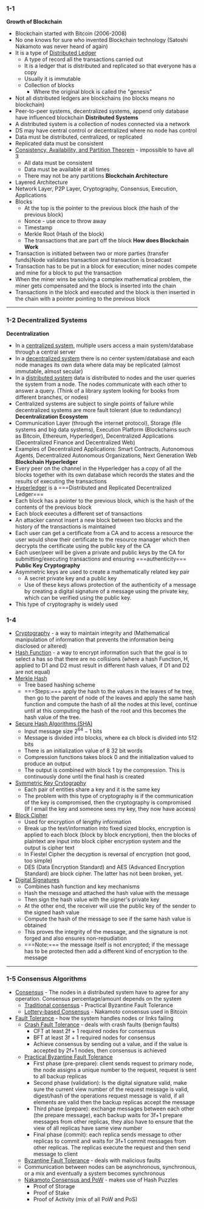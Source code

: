### 1-1
**Growth of Blockchain**
- Blockchain started with Bitcoin (2006-2008)
- No one knows for sure who invented Blockchain technology (Satoshi Nakamoto was never heard of again)
- It is a type of <u>Distributed Ledger</u>
	- A type of record all the transactions carried out
	- It is a ledger that is distributed and replicated so that everyone has a copy
	- Usually it is immutable
	- Collection of blocks
		- Where the original block is called the "genesis"
- Not all distributed ledgers are blockchains (no blocks means no blockchain)
- Peer-to-peer systems, decentralized systems, append only database have influenced blockchain
**Distributed Systems**
- A distributed system is a collection of nodes connected via a network
- DS may have central control or decentralized where no node has control
- Data must be distributed, centralized, or replicated
- Replicated data must be consistent
- <u>Consistency, Availability, and Partition Theorem</u> - impossible to have all 3 
	- All data must be consistent
	- Data must be available at all times
	- There may not be any partitions
**Blockchain Architecture**
- Layered Architecture
- Network Layer, P2P Layer, Cryptography, Consensus, Execution, Applications
- Blocks
	- At the top is the pointer to the previous block (the hash of the previous block)
	- Nonce - use once to throw away
	- Timestamp
	- Merkle Root (Hash of the block)
	- The transactions that are part off the block
**How does Blockchain Work**
- Transaction is initiated between two or more parties (transfer funds)Node validates transaction and transaction is broadcast
- Transaction has to be put in a block for execution; miner nodes compete and mine for a block to put the transaction
- When the miner wins be solving a complex mathematical problem, the miner gets compensated and the block is inserted into the chain
- Transactions in the block and executed and the block is then inserted in the chain with a pointer pointing to the previous block
---
### 1-2 Decentralized Systems
**Decentralization**
- In a <u>centralized system</u>, multiple users access a main system/database through a central server
- In a <u>decentralized system</u> there is no center system/database and each node manages its own data where data may be replicated (almost immutable, almost secular)
- In a <u>distributed system</u> data is distributed to nodes and the user queries the system from a node. The nodes communicate with each other to answer a query. (Think of a library system looking for books from different branches, or nodes)
- Centralized systems are subject to single points of failure while decentralized systems are more fault tolerant (due to redundancy)
**Decentralization Ecosystem**
- Communication Layer (through the internet protocol), Storage (file systems and big data systems), Execution Platform (Blockchains such as Bitcoin, Ethereum, Hyperledger), Decentralized Applications (Decentralized Finance and Decentralized Web)
- Examples of Decentralized Applications: Smart Contracts, Autonomous Agents, Decentralized Autonomous Organizations, Next Generation Web
**Blockchain Hyperledger**
- Every peer on the channel in the Hyperledger has a copy of all the blocks together with its own database which records the states and the results of executing the transactions
- <u>Hyperledger</u> is a ===Distributed and Replicated Decentralized Ledger===
- Each block has a pointer to the previous block, which is the hash of the contents of the previous block
- Each block executes a different set of transactions
- An attacker cannot insert a new block between two blocks and the history of the transactions is maintained
- Each user can get a certificate from a CA and to access a resource the user would show their certificate to the resource manager which then decrypts the certificate using the public key of the CA
- Each user/peer will be given a private and public keys by the CA for submitting/executing transactions and ensuring ===authenticity===
**Public Key Cryptography**
- Asymmetric keys are used to create a mathematically related key pair
	- A secret private key and a public key
	- Use of these keys allows protection of the authenticity of a message by creating a digital signature of a message using the private key, which can be verified using the public key.
- This type of cryptography is widely used
### 1-4
- <u>Cryptography</u> - a way to maintain integrity and  (Mathematical manipulation of information that prevents the information being disclosed or altered)
- <u>Hash Function</u> - a way to encrypt information such that the goal is to select a has so that there are no collisions (where a hash Function, H, applied to D1 and D2 must result in different hash values, if D1 and D2 are not equal)
- <u>Merkle Hash</u>
	- Tree based hashing scheme
	- ===Steps:=== apply the hash to the values in the leaves of he tree, then go to the parent of node of the leaves and apply the same hash function and compute the hash of all the nodes at this level, continue until at this computing the hash of the root and this becomes the hash value of the tree.
- <u>Secure Hash Algorithms (SHA)</u>
	- Input message size $2^{64} - 1$ bits
	- Message is divided into blocks, where ea ch block is divided into 512 bits
	- There is an initialization value of 8 32 bit words
	- Compression functions takes block 0 and the initialization valued to produce an output
	- The output is combined with block 1 by the compression. This is continuously done until the final hash is created
- <u>Symmetric Key Crytography</u>
	- Each pair of entities share a key and it is the same key
	- The problem with this type of cryptography is if the communication of the key is compromised, then the cryptography is compromised (If I email the key and someone sees my key, they now have access)
- <u>Block Cipher</u>
	- Used for encryption of lengthy information
	- Break up the text/information into fixed sized blocks, encryption is applied to each block (block by block encryption), then the blocks of plaintext are input into block cipher encryption system and the output is cipher text
	- In Fiestel Cipher the decyption is reversal of encryption (not good, too simple)
	- DES (Data Encryption Standard) and AES (Advanced Encryption Standard) are block cipher. The latter has not been broken, yet.
- <u>Digital Signatures</u>
	- Combines hash function and key mechanisms
	- Hash the message and attached the hash value with the message
	- Then sign the hash value with the signer's private key
	- At the other end, the receiver will use the public key of the sender to the signed hash value
	- Compute the hash of the message to see if the same hash value is obtained
	- This proves the integrity of the message, and the signature is not forged and also ensures non-repudiation
	- ===Note:=== the message itself is not encrypted; if the message has to be protected then add a different kind of encryption to the message
---
### 1-5 Consensus Algorithms
- <u>Consensus</u> - The nodes in a distributed system have to agree for any operation. Consensus percentage/amount depends on the system
	- <u>Traditional consensus</u> - Practical Byzantine Fault Tolerance
	- <u>Lottery-based Consensus</u> - Nakamoto consensus used in Bitcoin
- <u>Fault Tolerance</u> - how the system handles nodes or links failing
	- <u>Crash Fault Tolerance</u> - deals with crash faults (benign faults)
		- CFT at least 2f + 1 required nodes for consensus
		- BFT at least 3f + 1 required nodes for consensus
		- Achieve consensus by sending out a value, and if the value is accepted by 2f+1 nodes, then consensus is achieved
	- <u>Practical Byzantine Fault Tolerance</u>
		- First phase (pre-prepare): client sends request to primary node, the node assigns a unique number to the request, request is sent to all backup replicas
		- Second phase (validation): Is the digital signature valid, make sure the current view number of the request message is valid, digest/hash of the operations request message is valid, if all elements are valid then the backup replicas accept the message
		- Third phase (prepare): exchange messages between each other (the prepare message), each backup waits for 3f+1 prepare messages from other replicas, they also have to ensure that the view of all replicas have same view number
		- Final phase (commit): each replica sends message to other replicas to commit and waits for 3f+1 commit messages from other replicas. The replicas execute the request and then send message to client
	- <u>Byzantine Fault Tolerance</u> - deals with malicious faults
	- Communication between nodes can be asynchronous, synchronous, or a mix and eventually a system becomes synchronous
	- <u>Nakamoto Consensus and PoW</u> - makes use of Hash Puzzles
		- Proof of Storage
		- Proof of Stake
		- Proof of Activity (mix of all PoW and PoS)